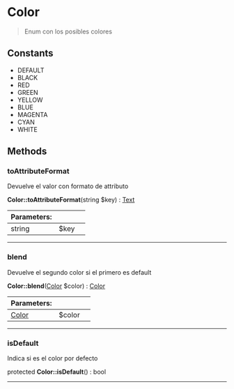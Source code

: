 
                                                                                                                                            
    
# Color


> Enum con los posibles colores
>
> 




## Constants
- DEFAULT
- BLACK
- RED
- GREEN
- YELLOW
- BLUE
- MAGENTA
- CYAN
- WHITE




## Methods

### toAttributeFormat
Devuelve el valor con formato de attributo


**Color::toAttributeFormat**(string $key) : [Text](../../../../Text.md)


|Parameters: | | |
| --- | --- | --- |
|string |$key |  |

---


### blend
Devuelve el segundo color si el primero es default


**Color::blend**([Color](../../../../Color.md) $color) : [Color](../../../../Color.md)


|Parameters: | | |
| --- | --- | --- |
|[Color](../../../../Color.md) |$color |  |

---


### isDefault
Indica si es el color por defecto


protected **Color::isDefault**() : bool



---


                                                                                                                                                                                                                                                                                                                                                                                                            
    
                                                                                                                                                                                                                                                                             
                